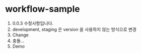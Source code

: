 # workflow-sample

1. 0.0.3 수정사항입니다.
2. development, staging 은 version 을 사용하지 않는 방식으로 변경
3. Change
4. 충돌...
5. Demo